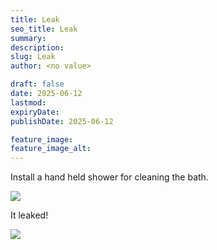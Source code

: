 ```yaml
---
title: Leak
seo_title: Leak
summary:
description:
slug: Leak
author: <no value>

draft: false
date: 2025-06-12
lastmod:
expiryDate:
publishDate: 2025-06-12

feature_image:
feature_image_alt:
---
```

Install a hand held shower for cleaning the bath. 

![](/images/2312.jpeg )

It leaked!

![](/images/9659a.jpeg )